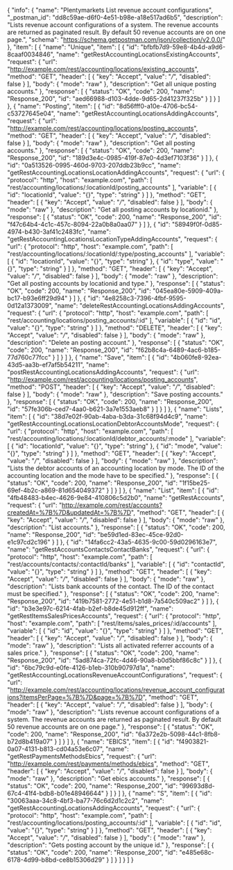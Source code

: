 {
  "info": {
    "name": "Plentymarkets List revenue account configurations",
    "_postman_id": "dd8c59ae-d6f0-4e51-b98e-a18e517ad6b5",
    "description": "Lists revenue account configurations of a system. The revenue accounts are returned as paginated result. By default 50 revenue accounts are on one page.",
    "schema": "https://schema.getpostman.com/json/collection/v2.0.0/"
  },
  "item": [
    {
      "name": "Unique",
      "item": [
        {
          "id": "bfbfb7d9-59e8-4b4d-a9d6-8caaf0034846",
          "name": "getRestAccountingLocationsExistingAccounts",
          "request": {
            "url": "http://example.com/rest/accounting/locations/existing_accounts",
            "method": "GET",
            "header": [
              {
                "key": "Accept",
                "value": "*/*",
                "disabled": false
              }
            ],
            "body": {
              "mode": "raw"
            },
            "description": "Get all unique posting accounts."
          },
          "response": [
            {
              "status": "OK",
              "code": 200,
              "name": "Response_200",
              "id": "aed66988-d103-4dde-9d65-2d41237f325b"
            }
          ]
        }
      ]
    },
    {
      "name": "Posting",
      "item": [
        {
          "id": "8d56fff0-a10e-4706-bc54-c53727645e04",
          "name": "getRestAccountingLocationsAddingAccounts",
          "request": {
            "url": "http://example.com/rest/accounting/locations/posting_accounts",
            "method": "GET",
            "header": [
              {
                "key": "Accept",
                "value": "*/*",
                "disabled": false
              }
            ],
            "body": {
              "mode": "raw"
            },
            "description": "Get all posting accounts."
          },
          "response": [
            {
              "status": "OK",
              "code": 200,
              "name": "Response_200",
              "id": "189d3e4c-0985-419f-87e0-4d3ef7103f36"
            }
          ]
        },
        {
          "id": "0a513526-0995-460d-9703-207ddb23b9cc",
          "name": "getRestAccountingLocationsLocationAddingAccounts",
          "request": {
            "url": {
              "protocol": "http",
              "host": "example.com",
              "path": [
                "rest/accounting/locations/:locationId/posting_accounts"
              ],
              "variable": [
                {
                  "id": "locationId",
                  "value": "{}",
                  "type": "string"
                }
              ]
            },
            "method": "GET",
            "header": [
              {
                "key": "Accept",
                "value": "*/*",
                "disabled": false
              }
            ],
            "body": {
              "mode": "raw"
            },
            "description": "Get all posting accounts by locationid."
          },
          "response": [
            {
              "status": "OK",
              "code": 200,
              "name": "Response_200",
              "id": "f47c64b4-4c1c-457c-8094-22a0b8a0aa07"
            }
          ]
        },
        {
          "id": "58949f0f-0d85-4974-b430-3af41c2483fc",
          "name": "getRestAccountingLocationsLocationTypeAddingAccounts",
          "request": {
            "url": {
              "protocol": "http",
              "host": "example.com",
              "path": [
                "rest/accounting/locations/:locationId/:type/posting_accounts"
              ],
              "variable": [
                {
                  "id": "locationId",
                  "value": "{}",
                  "type": "string"
                },
                {
                  "id": "type",
                  "value": "{}",
                  "type": "string"
                }
              ]
            },
            "method": "GET",
            "header": [
              {
                "key": "Accept",
                "value": "*/*",
                "disabled": false
              }
            ],
            "body": {
              "mode": "raw"
            },
            "description": "Get all posting accounts by locationid and type."
          },
          "response": [
            {
              "status": "OK",
              "code": 200,
              "name": "Response_200",
              "id": "045ea80e-5909-409a-bc17-b93e6ff29d94"
            }
          ]
        },
        {
          "id": "4e8258c3-7396-4fbf-9595-0d12a1373009",
          "name": "deleteRestAccountingLocationsAddingAccounts",
          "request": {
            "url": {
              "protocol": "http",
              "host": "example.com",
              "path": [
                "rest/accounting/locations/posting_accounts/:id"
              ],
              "variable": [
                {
                  "id": "id",
                  "value": "{}",
                  "type": "string"
                }
              ]
            },
            "method": "DELETE",
            "header": [
              {
                "key": "Accept",
                "value": "*/*",
                "disabled": false
              }
            ],
            "body": {
              "mode": "raw"
            },
            "description": "Delete an posting account."
          },
          "response": [
            {
              "status": "OK",
              "code": 200,
              "name": "Response_200",
              "id": "f62b8c4a-6489-4ac6-b185-77d760c77fcc"
            }
          ]
        }
      ]
    },
    {
      "name": "Save",
      "item": [
        {
          "id": "4b060fe8-92ea-43d5-aa3b-ef7af5b54211",
          "name": "postRestAccountingLocationsAddingAccounts",
          "request": {
            "url": "http://example.com/rest/accounting/locations/posting_accounts",
            "method": "POST",
            "header": [
              {
                "key": "Accept",
                "value": "*/*",
                "disabled": false
              }
            ],
            "body": {
              "mode": "raw"
            },
            "description": "Save posting accounts."
          },
          "response": [
            {
              "status": "OK",
              "code": 200,
              "name": "Response_200",
              "id": "57fe306b-ced7-4aa0-b621-3a7e1553aeb8"
            }
          ]
        }
      ]
    },
    {
      "name": "Lists",
      "item": [
        {
          "id": "38d7e02f-90ab-4aba-b3da-31c68f94d4c9",
          "name": "getRestAccountingLocationsLocationDebtorAccountsMode",
          "request": {
            "url": {
              "protocol": "http",
              "host": "example.com",
              "path": [
                "rest/accounting/locations/:locationId/debtor_accounts/:mode"
              ],
              "variable": [
                {
                  "id": "locationId",
                  "value": "{}",
                  "type": "string"
                },
                {
                  "id": "mode",
                  "value": "{}",
                  "type": "string"
                }
              ]
            },
            "method": "GET",
            "header": [
              {
                "key": "Accept",
                "value": "*/*",
                "disabled": false
              }
            ],
            "body": {
              "mode": "raw"
            },
            "description": "Lists the debtor accounts of an accounting location by mode. The ID of the accounting location and the mode have to be specified."
          },
          "response": [
            {
              "status": "OK",
              "code": 200,
              "name": "Response_200",
              "id": "1f15be25-69ef-4b2c-a869-81d654049372"
            }
          ]
        }
      ]
    },
    {
      "name": "List",
      "item": [
        {
          "id": "4fb48483-b4ec-4626-9e84-410806c5d2b0",
          "name": "getRestAccounts",
          "request": {
            "url": "http://example.com/rest/accounts?createdAt=%7B%7D&updatedAt=%7B%7D",
            "method": "GET",
            "header": [
              {
                "key": "Accept",
                "value": "*/*",
                "disabled": false
              }
            ],
            "body": {
              "mode": "raw"
            },
            "description": "List accounts."
          },
          "response": [
            {
              "status": "OK",
              "code": 200,
              "name": "Response_200",
              "id": "be59d1ed-83ec-45ce-92d0-e1c97cd2c196"
            }
          ]
        },
        {
          "id": "14fa6cc2-43a5-4635-9c00-59d0296163e7",
          "name": "getRestAccountsContactsContactBanks",
          "request": {
            "url": {
              "protocol": "http",
              "host": "example.com",
              "path": [
                "rest/accounts/contacts/:contactId/banks"
              ],
              "variable": [
                {
                  "id": "contactId",
                  "value": "{}",
                  "type": "string"
                }
              ]
            },
            "method": "GET",
            "header": [
              {
                "key": "Accept",
                "value": "*/*",
                "disabled": false
              }
            ],
            "body": {
              "mode": "raw"
            },
            "description": "Lists bank accounts of the contact. The ID of the contact must be specified."
          },
          "response": [
            {
              "status": "OK",
              "code": 200,
              "name": "Response_200",
              "id": "419b7581-2772-4e51-b1d8-7a540c509ac2"
            }
          ]
        },
        {
          "id": "b3e3e97c-6214-4fab-b2ef-b8de45d912ff",
          "name": "getRestItemsSalesPricesAccounts",
          "request": {
            "url": {
              "protocol": "http",
              "host": "example.com",
              "path": [
                "rest/items/sales_prices/:id/accounts"
              ],
              "variable": [
                {
                  "id": "id",
                  "value": "{}",
                  "type": "string"
                }
              ]
            },
            "method": "GET",
            "header": [
              {
                "key": "Accept",
                "value": "*/*",
                "disabled": false
              }
            ],
            "body": {
              "mode": "raw"
            },
            "description": "Lists all activated referrer accounts of a sales price."
          },
          "response": [
            {
              "status": "OK",
              "code": 200,
              "name": "Response_200",
              "id": "5ad874ca-72fc-4d46-90a8-b0d5bbf86c8c"
            }
          ]
        },
        {
          "id": "6bc79c9d-e0fe-4126-b1eb-310b90797d1a",
          "name": "getRestAccountingLocationsRevenueAccountConfigurations",
          "request": {
            "url": "http://example.com/rest/accounting/locations/revenue_account_configurations?itemsPerPage=%7B%7D&page=%7B%7D",
            "method": "GET",
            "header": [
              {
                "key": "Accept",
                "value": "*/*",
                "disabled": false
              }
            ],
            "body": {
              "mode": "raw"
            },
            "description": "Lists revenue account configurations of a system. The revenue accounts are returned as paginated result. By default 50 revenue accounts are on one page."
          },
          "response": [
            {
              "status": "OK",
              "code": 200,
              "name": "Response_200",
              "id": "6a372e2b-5098-44c1-8fb8-b72d8b419a07"
            }
          ]
        }
      ]
    },
    {
      "name": "EBICS",
      "item": [
        {
          "id": "f4903821-0a07-4131-b813-cd04a53e6c07",
          "name": "getRestPaymentsMethodsEbics",
          "request": {
            "url": "http://example.com/rest/payments/methods/ebics",
            "method": "GET",
            "header": [
              {
                "key": "Accept",
                "value": "*/*",
                "disabled": false
              }
            ],
            "body": {
              "mode": "raw"
            },
            "description": "Get ebics accounts."
          },
          "response": [
            {
              "status": "OK",
              "code": 200,
              "name": "Response_200",
              "id": "99693d8d-67c4-41f4-bdb8-b01e48946644"
            }
          ]
        }
      ]
    },
    {
      "name": "S",
      "item": [
        {
          "id": "30063aaa-34c8-4bf3-ba77-76c6d2d1c2c2",
          "name": "getRestAccountingLocationsAddingAccounts",
          "request": {
            "url": {
              "protocol": "http",
              "host": "example.com",
              "path": [
                "rest/accounting/locations/posting_accounts/:id"
              ],
              "variable": [
                {
                  "id": "id",
                  "value": "{}",
                  "type": "string"
                }
              ]
            },
            "method": "GET",
            "header": [
              {
                "key": "Accept",
                "value": "*/*",
                "disabled": false
              }
            ],
            "body": {
              "mode": "raw"
            },
            "description": "Gets posting account by the unique id."
          },
          "response": [
            {
              "status": "OK",
              "code": 200,
              "name": "Response_200",
              "id": "e485e68c-6178-4d99-b8bd-ce8b15306d29"
            }
          ]
        }
      ]
    }
  ]
}